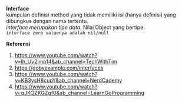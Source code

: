 <b>Interface</b><br>
kumpulan definisi method yang tidak memiliki isi (hanya definisi) yang dibungkus dengan nama tertentu.<br>
<i>interface merupakan tipe data.</i> Nilai Object yang bertipe.<br>
`interface zero valuenya adalah nil/null` 





<b>Referensi</b><br>
1. https://www.youtube.com/watch?v=lh_Uv2imp14&ab_channel=TechWithTim
2. https://gobyexample.com/interfaces
3. https://www.youtube.com/watch?v=KB3ysH8cupY&ab_channel=NerdCademy
4. https://www.youtube.com/watch?v=qJKQZKGZgf0&ab_channel=LearnGoProgramming